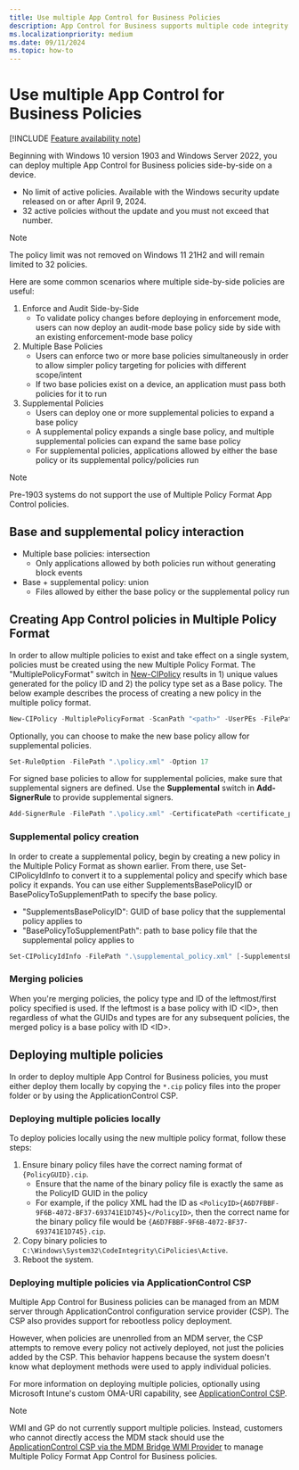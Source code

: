 ```yaml
---
title: Use multiple App Control for Business Policies
description: App Control for Business supports multiple code integrity policies for one device.
ms.localizationpriority: medium
ms.date: 09/11/2024
ms.topic: how-to
---
```


# Use multiple App Control for Business Policies

[!INCLUDE [Feature availability note](../includes/feature-availability-note.md)]

Beginning with Windows 10 version 1903 and Windows Server 2022, you can deploy multiple App Control for Business policies side-by-side on a device.

- No limit of active policies. Available with the Windows security update released on or after April 9, 2024.
- 32 active policies without the update and you must not exceed that number.

> [!NOTE]
> The policy limit was not removed on Windows 11 21H2 and will remain limited to 32 policies.

Here are some common scenarios where multiple side-by-side policies are useful:

1. Enforce and Audit Side-by-Side
    - To validate policy changes before deploying in enforcement mode, users can now deploy an audit-mode base policy side by side with an existing enforcement-mode base policy
2. Multiple Base Policies
    - Users can enforce two or more base policies simultaneously in order to allow simpler policy targeting for policies with different scope/intent
    - If two base policies exist on a device, an application must pass both policies for it to run
3. Supplemental Policies
    - Users can deploy one or more supplemental policies to expand a base policy
    - A supplemental policy expands a single base policy, and multiple supplemental policies can expand the same base policy
    - For supplemental policies, applications allowed by either the base policy or its supplemental policy/policies run

> [!NOTE]
> Pre-1903 systems do not support the use of Multiple Policy Format App Control policies.

## Base and supplemental policy interaction

- Multiple base policies: intersection
  - Only applications allowed by both policies run without generating block events
- Base + supplemental policy: union
  - Files allowed by either the base policy or the supplemental policy run

## Creating App Control policies in Multiple Policy Format

In order to allow multiple policies to exist and take effect on a single system, policies must be created using the new Multiple Policy Format. The "MultiplePolicyFormat" switch in [New-CIPolicy](/powershell/module/configci/new-cipolicy?preserve-view=true&view=win10-ps) results in 1) unique values generated for the policy ID and 2) the policy type set as a Base policy. The below example describes the process of creating a new policy in the multiple policy format.

```powershell
New-CIPolicy -MultiplePolicyFormat -ScanPath "<path>" -UserPEs -FilePath ".\policy.xml" -Level FilePublisher -Fallback SignedVersion,Publisher,Hash
```

Optionally, you can choose to make the new base policy allow for supplemental policies.

```powershell
Set-RuleOption -FilePath ".\policy.xml" -Option 17
```

For signed base policies to allow for supplemental policies, make sure that supplemental signers are defined. Use the **Supplemental** switch in **Add-SignerRule** to provide supplemental signers.

```powershell
Add-SignerRule -FilePath ".\policy.xml" -CertificatePath <certificate_path_> [-Kernel] [-User] [-Update] [-Supplemental] [-Deny]
```

### Supplemental policy creation

In order to create a supplemental policy, begin by creating a new policy in the Multiple Policy Format as shown earlier. From there, use Set-CIPolicyIdInfo to convert it to a supplemental policy and specify which base policy it expands. You can use either SupplementsBasePolicyID or BasePolicyToSupplementPath to specify the base policy.

- "SupplementsBasePolicyID": GUID of base policy that the supplemental policy applies to
- "BasePolicyToSupplementPath": path to base policy file that the supplemental policy applies to

```powershell
Set-CIPolicyIdInfo -FilePath ".\supplemental_policy.xml" [-SupplementsBasePolicyID <BasePolicyGUID>] [-BasePolicyToSupplementPath <basepolicy_path_>] -PolicyId <policy_Id> -PolicyName <PolicyName>
```

### Merging policies

When you're merging policies, the policy type and ID of the leftmost/first policy specified is used. If the leftmost is a base policy with ID \<ID>, then regardless of what the GUIDs and types are for any subsequent policies, the merged policy is a base policy with ID \<ID>.

## Deploying multiple policies

In order to deploy multiple App Control for Business policies, you must either deploy them locally by copying the `*.cip` policy files into the proper folder or by using the ApplicationControl CSP.

### Deploying multiple policies locally

To deploy policies locally using the new multiple policy format, follow these steps:

1. Ensure binary policy files have the correct naming format of `{PolicyGUID}.cip`.
   - Ensure that the name of the binary policy file is exactly the same as the PolicyID GUID in the policy
   - For example, if the policy XML had the ID as `<PolicyID>{A6D7FBBF-9F6B-4072-BF37-693741E1D745}</PolicyID>`, then the correct name for the binary policy file would be `{A6D7FBBF-9F6B-4072-BF37-693741E1D745}.cip`.
2. Copy binary policies to `C:\Windows\System32\CodeIntegrity\CiPolicies\Active`.
3. Reboot the system.

### Deploying multiple policies via ApplicationControl CSP

Multiple App Control for Business policies can be managed from an MDM server through ApplicationControl configuration service provider (CSP). The CSP also provides support for rebootless policy deployment.<br>

However, when policies are unenrolled from an MDM server, the CSP attempts to remove every policy not actively deployed, not just the policies added by the CSP. This behavior happens because the system doesn't know what deployment methods were used to apply individual policies.

For more information on deploying multiple policies, optionally using Microsoft Intune's custom OMA-URI capability, see [ApplicationControl CSP](/windows/client-management/mdm/applicationcontrol-csp).

> [!NOTE]
> WMI and GP do not currently support multiple policies. Instead, customers who cannot directly access the MDM stack should use the [ApplicationControl CSP via the MDM Bridge WMI Provider](/windows/client-management/mdm/applicationcontrol-csp#powershell-and-wmi-bridge-usage-guidance) to manage Multiple Policy Format App Control for Business policies.

